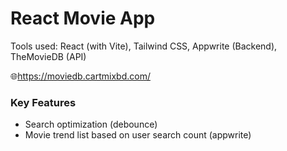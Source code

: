 # React Movie App

Tools used: React (with Vite), Tailwind CSS, Appwrite (Backend), TheMovieDB (API)

🌐https://moviedb.cartmixbd.com/

### Key Features

- Search optimization (debounce)
- Movie trend list based on user search count (appwrite)
